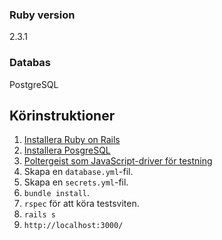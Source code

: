 ### Ruby version
2.3.1 

### Databas 
PostgreSQL

## Körinstruktioner
1. [Installera Ruby on Rails](https://github.com/me222wm/1dv42e-me222wm-docs/blob/master/Deployment.md#1-installera-ruby-on-rails)
2. [Installera PosgreSQL](https://github.com/me222wm/1dv42e-me222wm-docs/blob/master/Deployment.md#2-installera-postgresql-databas)
3. [Poltergeist som JavaScript-driver för testning](https://github.com/me222wm/1dv42e-me222wm-docs/blob/master/Testspecifikation.md#testmiljö)
4. Skapa en `database.yml`-fil. 
5. Skapa en `secrets.yml`-fil. 
6. `bundle install`.
7. `rspec` för att köra testsviten. 
8. `rails s`
9. `http://localhost:3000/` 
